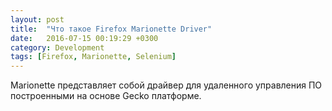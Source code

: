 ```yaml
---
layout: post
title:  "Что такое Firefox Marionette Driver"
date:   2016-07-15 00:19:29 +0300
category: Development
tags: [Firefox, Marionette, Selenium]
---
```


Marionette представляет собой драйвер для удаленного управления  ПО построенными на основе Gecko платформе.
<!-- more -->
